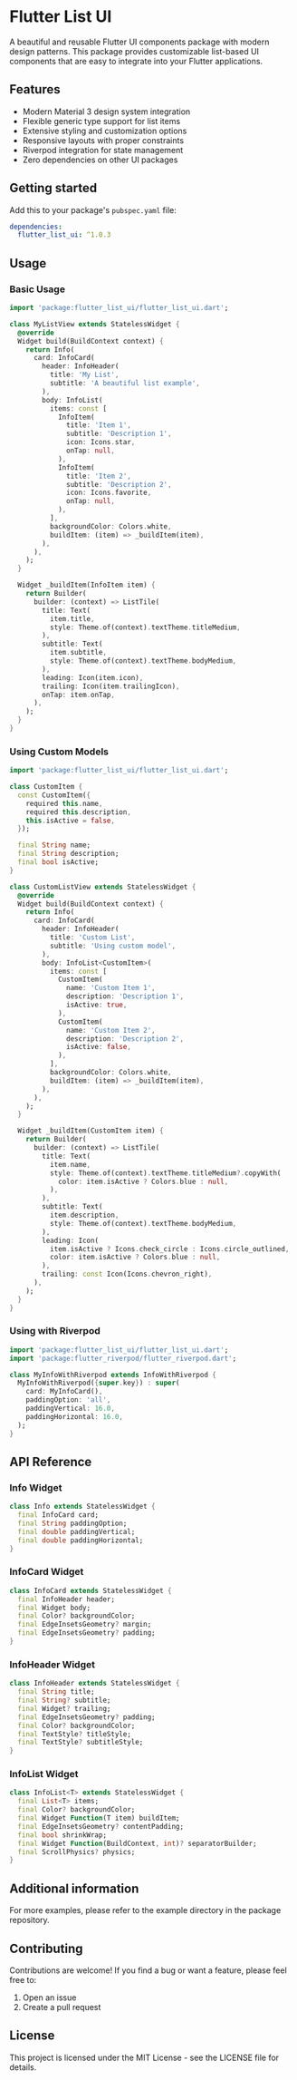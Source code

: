 <!--
This README describes the package. If you publish this package to pub.dev,
this README's contents appear on the landing page for your package.

For information about how to write a good package README, see the guide for
[writing package pages](https://dart.dev/tools/pub/writing-package-pages).

For general information about developing packages, see the Dart guide for
[creating packages](https://dart.dev/guides/libraries/create-packages)
and the Flutter guide for
[developing packages and plugins](https://flutter.dev/to/develop-packages).
-->

# Flutter List UI

A beautiful and reusable Flutter UI components package with modern design patterns. This package provides customizable list-based UI components that are easy to integrate into your Flutter applications.

## Features

- Modern Material 3 design system integration
- Flexible generic type support for list items
- Extensive styling and customization options
- Responsive layouts with proper constraints
- Riverpod integration for state management
- Zero dependencies on other UI packages

## Getting started

Add this to your package's `pubspec.yaml` file:

```yaml
dependencies:
  flutter_list_ui: ^1.0.3
```

## Usage

### Basic Usage

```dart
import 'package:flutter_list_ui/flutter_list_ui.dart';

class MyListView extends StatelessWidget {
  @override
  Widget build(BuildContext context) {
    return Info(
      card: InfoCard(
        header: InfoHeader(
          title: 'My List',
          subtitle: 'A beautiful list example',
        ),
        body: InfoList(
          items: const [
            InfoItem(
              title: 'Item 1',
              subtitle: 'Description 1',
              icon: Icons.star,
              onTap: null,
            ),
            InfoItem(
              title: 'Item 2',
              subtitle: 'Description 2',
              icon: Icons.favorite,
              onTap: null,
            ),
          ],
          backgroundColor: Colors.white,
          buildItem: (item) => _buildItem(item),
        ),
      ),
    );
  }

  Widget _buildItem(InfoItem item) {
    return Builder(
      builder: (context) => ListTile(
        title: Text(
          item.title,
          style: Theme.of(context).textTheme.titleMedium,
        ),
        subtitle: Text(
          item.subtitle,
          style: Theme.of(context).textTheme.bodyMedium,
        ),
        leading: Icon(item.icon),
        trailing: Icon(item.trailingIcon),
        onTap: item.onTap,
      ),
    );
  }
}
```

### Using Custom Models

```dart
import 'package:flutter_list_ui/flutter_list_ui.dart';

class CustomItem {
  const CustomItem({
    required this.name,
    required this.description,
    this.isActive = false,
  });

  final String name;
  final String description;
  final bool isActive;
}

class CustomListView extends StatelessWidget {
  @override
  Widget build(BuildContext context) {
    return Info(
      card: InfoCard(
        header: InfoHeader(
          title: 'Custom List',
          subtitle: 'Using custom model',
        ),
        body: InfoList<CustomItem>(
          items: const [
            CustomItem(
              name: 'Custom Item 1',
              description: 'Description 1',
              isActive: true,
            ),
            CustomItem(
              name: 'Custom Item 2',
              description: 'Description 2',
              isActive: false,
            ),
          ],
          backgroundColor: Colors.white,
          buildItem: (item) => _buildItem(item),
        ),
      ),
    );
  }

  Widget _buildItem(CustomItem item) {
    return Builder(
      builder: (context) => ListTile(
        title: Text(
          item.name,
          style: Theme.of(context).textTheme.titleMedium?.copyWith(
            color: item.isActive ? Colors.blue : null,
          ),
        ),
        subtitle: Text(
          item.description,
          style: Theme.of(context).textTheme.bodyMedium,
        ),
        leading: Icon(
          item.isActive ? Icons.check_circle : Icons.circle_outlined,
          color: item.isActive ? Colors.blue : null,
        ),
        trailing: const Icon(Icons.chevron_right),
      ),
    );
  }
}
```

### Using with Riverpod

```dart
import 'package:flutter_list_ui/flutter_list_ui.dart';
import 'package:flutter_riverpod/flutter_riverpod.dart';

class MyInfoWithRiverpod extends InfoWithRiverpod {
  MyInfoWithRiverpod({super.key}) : super(
    card: MyInfoCard(),
    paddingOption: 'all',
    paddingVertical: 16.0,
    paddingHorizontal: 16.0,
  );
}
```

## API Reference

### Info Widget
```dart
class Info extends StatelessWidget {
  final InfoCard card;
  final String paddingOption;
  final double paddingVertical;
  final double paddingHorizontal;
}
```

### InfoCard Widget
```dart
class InfoCard extends StatelessWidget {
  final InfoHeader header;
  final Widget body;
  final Color? backgroundColor;
  final EdgeInsetsGeometry? margin;
  final EdgeInsetsGeometry? padding;
}
```

### InfoHeader Widget
```dart
class InfoHeader extends StatelessWidget {
  final String title;
  final String? subtitle;
  final Widget? trailing;
  final EdgeInsetsGeometry? padding;
  final Color? backgroundColor;
  final TextStyle? titleStyle;
  final TextStyle? subtitleStyle;
}
```

### InfoList Widget
```dart
class InfoList<T> extends StatelessWidget {
  final List<T> items;
  final Color? backgroundColor;
  final Widget Function(T item) buildItem;
  final EdgeInsetsGeometry? contentPadding;
  final bool shrinkWrap;
  final Widget Function(BuildContext, int)? separatorBuilder;
  final ScrollPhysics? physics;
}
```

## Additional information

For more examples, please refer to the example directory in the package repository.

## Contributing

Contributions are welcome! If you find a bug or want a feature, please feel free to:

1. Open an issue
2. Create a pull request

## License

This project is licensed under the MIT License - see the LICENSE file for details.
